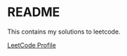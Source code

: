 # README

This contains my solutions to leetcode.

[LeetCode Profile](https://leetcode.com/jaabberwocky/)